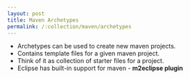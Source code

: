 ```yaml
---
layout: post
title: Maven Archetypes
permalink: /:collection/maven/archetypes
---
```


- Archetypes can be used to create new maven projects.
- Contains template files for a given maven project.
- Think of it as collection of starter files for a project.
- Eclipse has built-in support for maven - **m2eclipse plugin**
